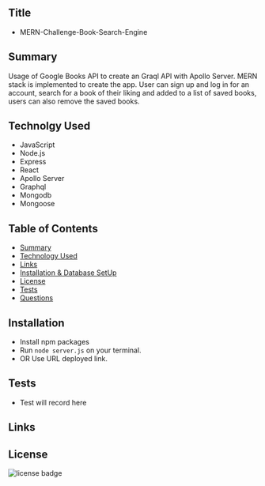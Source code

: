 ## Title

- MERN-Challenge-Book-Search-Engine

## Summary

Usage of Google Books API to create an Graql API with Apollo Server. MERN stack is implemented to create the app. User can sign up and log in for an account, search for a book of their liking and added to a list of saved books, users can also remove the saved books.

## Technolgy Used

- JavaScript
- Node.js
- Express
- React
- Apollo Server
- Graphql
- Mongodb
- Mongoose

## Table of Contents

- [Summary](#Summary)
- [Technology Used](#Technolgy)
- [Links](#Links)
- [Installation & Database SetUp](#Installation)
- [License](#license)
- [Tests](#tests)
- [Questions](#questions)

## Installation

- Install npm packages
- Run `node server.js` on your terminal.
- OR Use URL deployed link.

## Tests

- Test will record here

## Links

<!-- [![Book Search](./Assets/BookSearchDemo.png)] -->

## License

![license badge](https://img.shields.io/badge/license-MIT-brightgreen)
